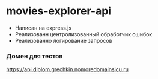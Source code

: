 # movies-explorer-api
- Написан на express.js
- Реализованн центролизованный обработчик ошибок
- Реализованно логирование запросов

### Домен для тестов

https://api.diplom.grechkin.nomoredomainsicu.ru